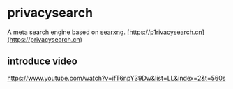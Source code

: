 # privacysearch

A meta search engine based on [searxng](https://github.com/searxng). [https://p1rivacysearch.cn](https://privacysearch.cn)

## introduce video
https://www.youtube.com/watch?v=ifT6npY39Dw&list=LL&index=2&t=560s
